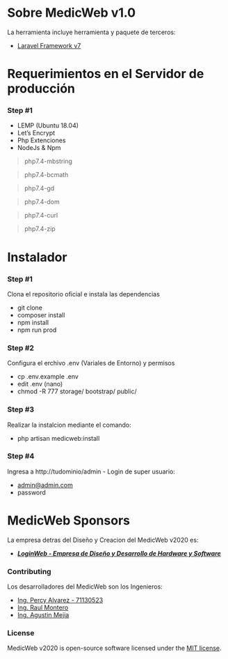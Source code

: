 # Sobre MedicWeb v1.0

La herramienta incluye herramienta y paquete de terceros:

- [Laravel Framework v7](https://laravel.com/)

# Requerimientos en el Servidor de producción
### Step #1
- LEMP (Ubuntu 18.04)
- Let’s Encrypt 
- Php Extenciones
- NodeJs & Npm

> php7.4-mbstring

> php7.4-bcmath

> php7.4-gd

> php7.4-dom

> php7.4-curl

> php7.4-zip

# Instalador 
### Step #1
Clona el repositorio oficial e instala las dependencias
- git clone
- composer install
- npm install
- npm run prod

### Step #2
Configura el erchivo .env (Variales de Entorno) y permisos
-   cp .env.example .env
-   edit .env (nano)   
-   chmod -R 777 storage/ bootstrap/ public/

### Step #3
Realizar la instalcion mediante el comando:
- php artisan medicweb:install

### Step #4
Ingresa a http://tudominio/admin - Login de super usuario:
-   admin@admin.com 
-   password

# MedicWeb Sponsors

La empresa detras del Diseño y Creacion del MedicWeb v2020 es:

- ***[LoginWeb - Empresa de Diseño y Desarrollo de Hardware y Software](https://loginweb.dev/)***

### Contributing

Los desarrolladores del MedicWeb son los Ingenieros:
- [Ing. Percy Alvarez - 71130523](#)
- [Ing. Raul Montero](#)
- [Ing. Agustin Mejia](#)


### License

MedicWeb v2020 is open-source software licensed under the [MIT license](https://opensource.org/licenses/MIT).
